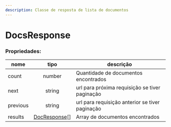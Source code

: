 ```yaml
---
description: Classe de resposta de lista de documentos
---
```


# DocsResponse

### Propriedades:

| nome     |                                                                              tipo                                                                              | descrição                                       |
| -------- | :------------------------------------------------------------------------------------------------------------------------------------------------------------: | ----------------------------------------------- |
| count    |                                                                             number                                                                             | Quantidade de documentos encontrados            |
| next     |                                                                             string                                                                             | url para próxima requisição se tiver paginação  |
| previous |                                                                             string                                                                             | url para requisição anterior se tiver paginação |
| results  | [DocResponse](https://app.gitbook.com/s/-M4noMoX5ZGb2-RhWjjf-887967055/~/changes/193/facilitadores/sdks/sdk-typescript/classes-usadas/response/docresponse)\[] | Array de documentos encontrados                 |

